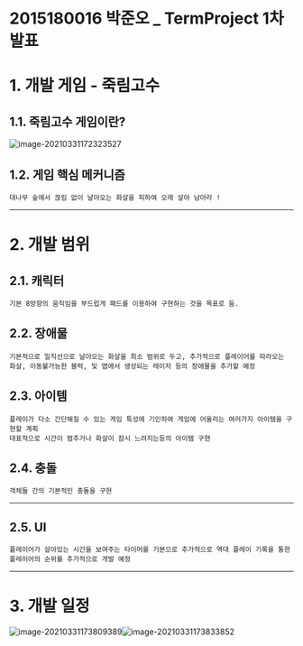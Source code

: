 # 2015180016 박준오 _ TermProject 1차 발표

# 1. 개발 게임 - 죽림고수
## 1.1. 죽림고수 게임이란?
![image-20210331172323527](C:\Users\user\Desktop\Android-Programming\Img\image-20210331172323527.png)

## 1.2. 게임 핵심 메커니즘

```
대나무 숲에서 끊임 없이 날아오는 화살을 피하여 오래 살아 남아라 ! 
```

****
# 2. 개발 범위
## 2.1. 캐릭터
```
기본 8방향의 움직임을 부드럽게 패드를 이용하여 구현하는 것을 목표로 둠.
```
## 2.2. 장애물
```
기본적으로 일직선으로 날아오는 화살을 최소 범위로 두고, 추가적으로 플레이어를 따라오는 화살, 이동불가능한 블럭, 및 맵에서 생성되는 레이저 등의 장애물을 추가할 예정
```
## 2.3. 아이템
```
플레이가 다소 간단해질 수 있는 게임 특성에 기인하여 게임에 어울리는 여러가지 아이템을 구현할 계획
대표적으로 시간이 멈추거나 화살이 잠시 느려지는등의 아이템 구현
```
## 2.4. 충돌
```
객체들 간의 기본적인 충돌을 구현
```

*****


## 2.5. UI
```
플레이어가 살아있는 시간을 보여주는 타이머를 기본으로 추가적으로 역대 플레이 기록을 통한 플레이어의 순위를 추가적으로 개발 예정
```


****
# 3. 개발 일정
![image-20210331173809389](C:\Users\user\Desktop\Android-Programming\Img\image-20210331173809389.png)![image-20210331173833852](C:\Users\user\Desktop\Android-Programming\Img\image-20210331173833852.png)